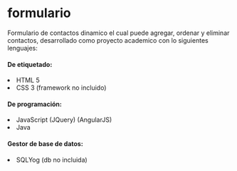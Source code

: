 # formulario
Formulario de contactos dinamico el cual puede agregar, ordenar y eliminar contactos, desarrollado como proyecto academico con lo siguientes lenguajes:

#### De etiquetado:
<li> HTML 5 </li>
<li> CSS 3  (framework no incluido)</li>

#### De programación:
<li>JavaScript (JQuery) (AngularJS)</li>
<li>Java</li>

#### Gestor de base de datos:
<li> SQLYog (db no incluida) </li>
